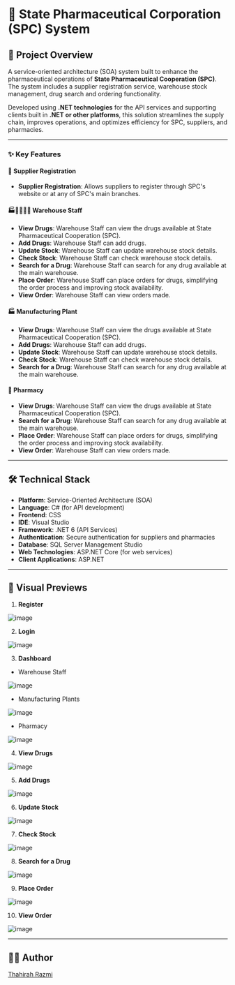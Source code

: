 # 💊 State Pharmaceutical Corporation (SPC) System  

## 🚀 Project Overview
A service-oriented architecture (SOA) system built to enhance the pharmaceutical operations of **State Pharmaceutical Cooperation (SPC)**. The system includes a supplier registration service, warehouse stock management, drug search and ordering functionality.

Developed using **.NET technologies** for the API services and supporting clients built in **.NET or other platforms**, this solution streamlines the supply chain, improves operations, and optimizes efficiency for SPC, suppliers, and pharmacies.

---

### ✨ Key Features  

#### 👤 Supplier Registration  
- **Supplier Registration**: Allows suppliers to register through SPC's website or at any of SPC's main branches.  

#### 🏭👷‍♂️👷‍♀️ Warehouse Staff  
- **View Drugs**: Warehouse Staff can view the drugs available at State Pharmaceutical Cooperation (SPC).
- **Add Drugs**: Warehouse Staff can add drugs.
- **Update Stock**: Warehouse Staff can update warehouse stock details.
- **Check Stock**: Warehouse Staff can check warehouse stock details.
- **Search for a Drug**: Warehouse Staff can search for any drug available at the main warehouse.
- **Place Order**: Warehouse Staff can place orders for drugs, simplifying the order process and improving stock availability.
- **View Order**: Warehouse Staff can view orders made.

#### 🏭 Manufacturing Plant   
- **View Drugs**: Warehouse Staff can view the drugs available at State Pharmaceutical Cooperation (SPC).
- **Add Drugs**: Warehouse Staff can add drugs.
- **Update Stock**: Warehouse Staff can update warehouse stock details.
- **Check Stock**: Warehouse Staff can check warehouse stock details.
- **Search for a Drug**: Warehouse Staff can search for any drug available at the main warehouse.

#### 💊 Pharmacy 
- **View Drugs**: Warehouse Staff can view the drugs available at State Pharmaceutical Cooperation (SPC).
- **Search for a Drug**: Warehouse Staff can search for any drug available at the main warehouse.
- **Place Order**: Warehouse Staff can place orders for drugs, simplifying the order process and improving stock availability.
- **View Order**: Warehouse Staff can view orders made.

---

## 🛠️ Technical Stack  
- **Platform**: Service-Oriented Architecture (SOA)  
- **Language**: C# (for API development)
- **Frontend**: CSS
- **IDE**: Visual Studio  
- **Framework**: .NET 6 (API Services)  
- **Authentication**: Secure authentication for suppliers and pharmacies  
- **Database**: SQL Server Management Studio
- **Web Technologies**: ASP.NET Core (for web services)  
- **Client Applications**: ASP.NET 

---

## 📸 Visual Previews  

1. **Register**  

![image](https://github.com/user-attachments/assets/3cb0b6e4-d7bf-4fe4-93e7-8583a2a8d2cb)

2. **Login**

![image](https://github.com/user-attachments/assets/9d7ebce0-71df-4856-819f-b20cfaea4472)

3. **Dashboard**

- Warehouse Staff

![image](https://github.com/user-attachments/assets/a07792c5-c752-47d5-93ee-938ee2918e9c)

- Manufacturing Plants

![image](https://github.com/user-attachments/assets/5c309c74-3744-4fcb-af31-25dd060d7cbc)

- Pharmacy

![image](https://github.com/user-attachments/assets/e91d9fae-dcec-4559-95e9-f7162950ce8b)

4. **View Drugs**

![image](https://github.com/user-attachments/assets/8b9d8455-c3de-4d5d-8940-17c11db962ad)

5. **Add Drugs**

![image](https://github.com/user-attachments/assets/691a0c2b-bca1-4ae7-ad78-adebab534add)

6. **Update Stock**

![image](https://github.com/user-attachments/assets/bcef259b-4167-49a9-b0ae-e16c021d8b55)

7. **Check Stock**

![image](https://github.com/user-attachments/assets/f9b69a00-809a-443a-a26e-a3fbd3deacfc)

8. **Search for a Drug**

![image](https://github.com/user-attachments/assets/da9a89cf-2943-42c8-aabc-96de72c3af11)

9. **Place Order**

![image](https://github.com/user-attachments/assets/bcf9aaba-0fb6-460f-93b9-1f7f89db69da)

10. **View Order**

![image](https://github.com/user-attachments/assets/ad815b29-c97b-44bb-89fb-a5bd177a31d1)

---

## 👩‍💻 Author  
[Thahirah Razmi](https://github.com/Thahirah-Razmi)

